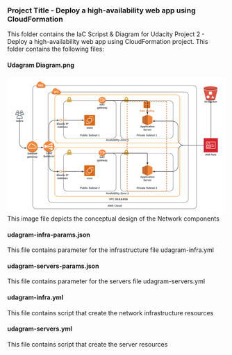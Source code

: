 ### Project Title - Deploy a high-availability web app using CloudFormation
This folder contains the IaC Scripst & Diagram for Udacity Project 2 - Deploy a high-availability web app using CloudFormation project. This folder contains the following files:

#### Udagram Diagram.png
![Network Diagram](https://github.com/eldeeno/iac_project/blob/master/Udagram-Diagram.png?raw=true)
This image file depicts the conceptual design of the Network components

#### udagram-infra-params.json
This file contains parameter for the infrastructure file udagram-infra.yml

#### udagram-servers-params.json
This file contains parameter for the servers file udagram-servers.yml

#### udagram-infra.yml
This file contains script that create the network infrastructure resources

#### udagram-servers.yml
This file contains script that create the server resources